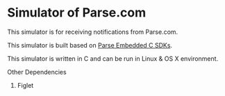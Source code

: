 # Simulator of Parse.com

This simulator is for receiving notifications from Parse.com.

This simulator is built based on [Parse Embedded C SDKs](https://github.com/ParsePlatform/parse-embedded-sdks).

This simulator is written in C and can be run in Linux & OS X environment.

Other Dependencies
1. Figlet

